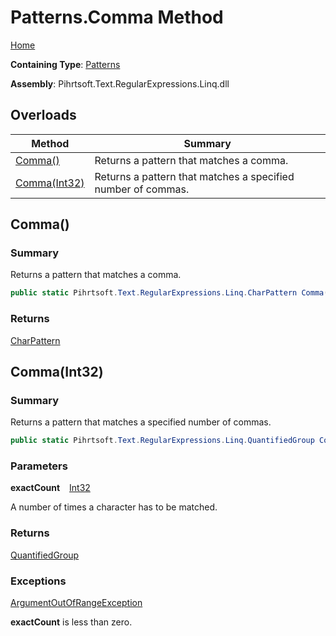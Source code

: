 # Patterns\.Comma Method

[Home](../../../../../../README.md)

**Containing Type**: [Patterns](../README.md)

**Assembly**: Pihrtsoft\.Text\.RegularExpressions\.Linq\.dll

## Overloads

| Method | Summary |
| ------ | ------- |
| [Comma()](#Pihrtsoft_Text_RegularExpressions_Linq_Patterns_Comma) | Returns a pattern that matches a comma\. |
| [Comma(Int32)](#Pihrtsoft_Text_RegularExpressions_Linq_Patterns_Comma_System_Int32_) | Returns a pattern that matches a specified number of commas\. |

## Comma\(\) <a name="Pihrtsoft_Text_RegularExpressions_Linq_Patterns_Comma"></a>

### Summary

Returns a pattern that matches a comma\.

```csharp
public static Pihrtsoft.Text.RegularExpressions.Linq.CharPattern Comma()
```

### Returns

[CharPattern](../../CharPattern/README.md)

## Comma\(Int32\) <a name="Pihrtsoft_Text_RegularExpressions_Linq_Patterns_Comma_System_Int32_"></a>

### Summary

Returns a pattern that matches a specified number of commas\.

```csharp
public static Pihrtsoft.Text.RegularExpressions.Linq.QuantifiedGroup Comma(int exactCount)
```

### Parameters

**exactCount** &ensp; [Int32](https://docs.microsoft.com/en-us/dotnet/api/system.int32)

A number of times a character has to be matched\.

### Returns

[QuantifiedGroup](../../QuantifiedGroup/README.md)

### Exceptions

[ArgumentOutOfRangeException](https://docs.microsoft.com/en-us/dotnet/api/system.argumentoutofrangeexception)

**exactCount** is less than zero\.

